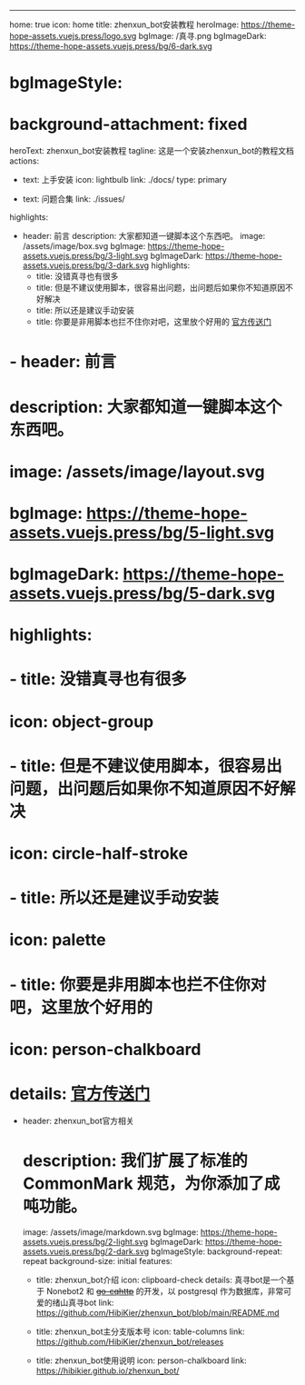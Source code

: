 ---
home: true
icon: home
title: zhenxun_bot安装教程
heroImage: https://theme-hope-assets.vuejs.press/logo.svg
bgImage: /真寻.png
bgImageDark: https://theme-hope-assets.vuejs.press/bg/6-dark.svg
# bgImageStyle:
#   background-attachment: fixed
heroText: zhenxun_bot安装教程
tagline: 这是一个安装zhenxun_bot的教程文档
actions:
  - text: 上手安装
    icon: lightbulb
    link: ./docs/
    type: primary

  - text: 问题合集
    link: ./issues/

highlights:
  - header: 前言
    description: 大家都知道一键脚本这个东西吧。
    image: /assets/image/box.svg
    bgImage: https://theme-hope-assets.vuejs.press/bg/3-light.svg
    bgImageDark: https://theme-hope-assets.vuejs.press/bg/3-dark.svg
    highlights:
      - title: 没错真寻也有很多
      - title: 但是不建议使用脚本，很容易出问题，出问题后如果你不知道原因不好解决
      - title: 所以还是建议手动安装
      - title: 你要是非用脚本也拦不住你对吧，这里放个好用的 <a href="https://github.com/zhenxun-org/zhenxun_bot-deploy">官方传送门</a>

  # - header: 前言
  #   description: 大家都知道一键脚本这个东西吧。
  #   image: /assets/image/layout.svg
  #   bgImage: https://theme-hope-assets.vuejs.press/bg/5-light.svg
  #   bgImageDark: https://theme-hope-assets.vuejs.press/bg/5-dark.svg
  #   highlights:
  #     - title: 没错真寻也有很多
  #       icon: object-group

  #     - title: 但是不建议使用脚本，很容易出问题，出问题后如果你不知道原因不好解决
  #       icon: circle-half-stroke

  #     - title: 所以还是建议手动安装
  #       icon: palette

  #     - title: 你要是非用脚本也拦不住你对吧，这里放个好用的
  #       icon: person-chalkboard
  #       details:  <a href="https://github.com/zhenxun-org/zhenxun_bot-deploy">官方传送门</a>

  - header: zhenxun_bot官方相关
    # description: 我们扩展了标准的 CommonMark 规范，为你添加了成吨功能。
    image: /assets/image/markdown.svg
    bgImage: https://theme-hope-assets.vuejs.press/bg/2-light.svg
    bgImageDark: https://theme-hope-assets.vuejs.press/bg/2-dark.svg
    bgImageStyle:
      background-repeat: repeat
      background-size: initial
    features:
      - title: zhenxun_bot介绍
        icon: clipboard-check
        details: 真寻bot是一个基于 <a hred="https://github.com/nonebot/nonebot2">Nonebot2</a> 和 <del><a href="https://github.com/Mrs4s/go-cqhttp">go-cqhttp</a></del> 的开发，以 <a hred="https://www.postgresql.org/">postgresql</a> 作为数据库，非常可爱的绪山真寻bot
        link: https://github.com/HibiKier/zhenxun_bot/blob/main/README.md

      - title: zhenxun_bot主分支版本号
        icon: table-columns
        link: https://github.com/HibiKier/zhenxun_bot/releases

      - title: zhenxun_bot使用说明
        icon: person-chalkboard
        link: https://hibikier.github.io/zhenxun_bot/
